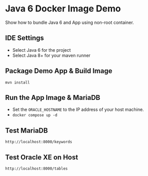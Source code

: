 # Java 6 Docker Image Demo
Show how to bundle Java 6 and App using non-root container.

## IDE Settings
* Select Java 6 for the project
* Select Java 8+ for your maven runner

## Package Demo App & Build Image
`mvn install`

## Run the App Image & MariaDB
* Set the `ORACLE_HOSTNAME` to the IP address of your host machine.
* `docker compose up -d`  

## Test MariaDB
`http://localhost:8000/keywords`

## Test Oracle XE on Host
`http://localhost:8000/tables`
